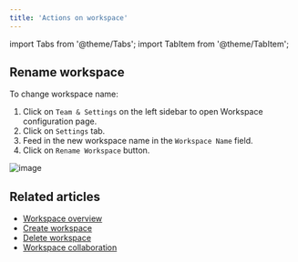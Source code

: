 ```yaml
---
title: 'Actions on workspace'
---
```

import Tabs from '@theme/Tabs';
import TabItem from '@theme/TabItem';

## Rename workspace

To change workspace name:
1. Click on `Team & Settings` on the left sidebar to open Workspace configuration page.
2. Click on `Settings` tab.
3. Feed in the new workspace name in the `Workspace Name` field.
4. Click on `Rename Workspace` button.

![image](/img/v2/workspace-rename.png)

## Related articles
- [Workspace overview](/workspaces/workspace-overview)
- [Create workspace](/workspaces/create-workspace)
- [Delete workspace](/workspaces/delete-workspace)
- [Workspace collaboration](/workspaces/workspace-collaboration)

